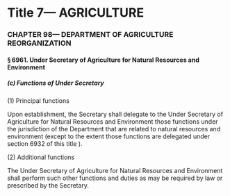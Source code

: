 
# Title 7— AGRICULTURE
### CHAPTER 98— DEPARTMENT OF AGRICULTURE REORGANIZATION
#### § 6961. Under Secretary of Agriculture for Natural Resources and Environment
##### (c) Functions of Under Secretary

(1) Principal functions

Upon establishment, the Secretary shall delegate to the Under Secretary of Agriculture for Natural Resources and Environment those functions under the jurisdiction of the Department that are related to natural resources and environment (except to the extent those functions are delegated under section 6932 of this title ).

(2) Additional functions

The Under Secretary of Agriculture for Natural Resources and Environment shall perform such other functions and duties as may be required by law or prescribed by the Secretary.
